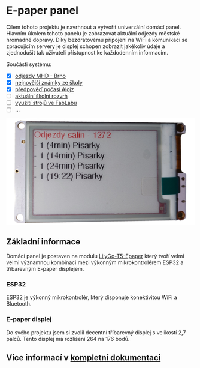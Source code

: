 # E-paper panel

Cílem tohoto projektu je navrhnout a vytvořit univerzální domácí panel. Hlavním úkolem tohoto panelu je zobrazovat aktuální odjezdy městské hromadné dopravy. Díky bezdrátovému připojení na WiFi a komunikací se zpracujícím servery je displej schopen zobrazit jakékoliv údaje a zjednodušit tak uživateli přístupnost ke každodenním informacím.

Součásti systému:

- [x] [odjezdy MHD - Brno](https://jakubandrysek.github.io/E-paper-board-ESP32/aplikace/mhd)
- [x] [nejnovější známky ze školy](https://jakubandrysek.github.io/E-paper-board-ESP32/aplikace/sol-znamky)
- [x] [předpověď počasí Alojz](https://jakubandrysek.github.io/E-paper-board-ESP32/aplikace/alojz)
- [ ] [aktuální školní rozvrh](https://jakubandrysek.github.io/E-paper-board-ESP32/aplikace/sol-rozvrh)
- [ ] [využití strojů ve FabLabu](https://jakubandrysek.github.io/E-paper-board-ESP32/aplikace/fablab)
- [ ] …

![demo](docs/media/panel/ttgo-front.png)
## Základní informace

Domácí panel je postaven na modulu [LilyGo-T5-Epaper](https://github.com/Xinyuan-LilyGO/LilyGo-T5-Epaper-Series) který tvoří velmi velmi významnou kombinaci mezi výkonným mikrokontrolérem ESP32 a tříbarevným E-paper displejem.

### ESP32

ESP32 je výkonný mikrokontrolér, který disponuje konektivitou WiFi a Bluetooth.

### E-paper displej

Do svého projektu jsem si zvolil decentní tříbarevný displej s velikostí 2,7 palců. Tento displej má rozlišení 264 na 176 bodů.

## Více informací v [kompletní dokumentaci](https://jakubandrysek.github.io/E-paper-board-ESP32/)